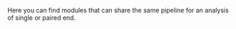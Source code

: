 Here you can find modules that can share the same pipeline for an analysis of single or paired end.
